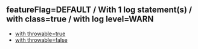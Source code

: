 ## featureFlag=DEFAULT / With 1 log statement(s) / with class=true / with log level=WARN

* [with throwable=true](throwable-true/index.md)
* [with throwable=false](throwable-false/index.md)



